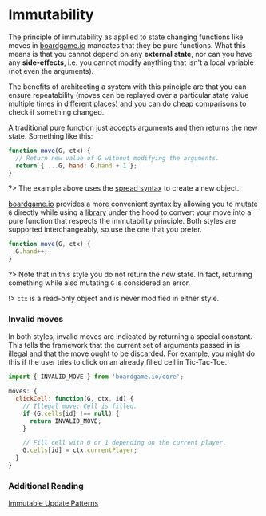 # Immutability

The principle of immutability as applied to state changing
functions like moves in [boardgame.io](https://boardgame.io/)
mandates that they be pure functions. What this means is that
you cannot depend on any **external state**, nor can you have any
**side-effects**, i.e. you cannot modify anything that isn't
a local variable (not even the arguments).

The benefits of architecting a system with this principle are
that you can ensure repeatability (moves can be replayed
over a particular state value multiple times in different places)
and you can do cheap comparisons to check if something changed.

A traditional pure function just accepts arguments and then
returns the new state. Something like this:

```js
function move(G, ctx) {
  // Return new value of G without modifying the arguments.
  return { ...G, hand: G.hand + 1 };
}
```

?> The example above uses the
[spread syntax](https://developer.mozilla.org/en-US/docs/Web/JavaScript/Reference/Operators/Spread_syntax) to create a new object.

[boardgame.io](https://boardgame.io/) provides a more convenient
syntax by allowing you to mutate `G` directly while using
a [library](https://github.com/mweststrate/immer) under the hood
to convert your move into a pure function that respects the
immutability principle. Both styles are supported interchangeably,
so use the one that you prefer.

```js
function move(G, ctx) {
  G.hand++;
}
```

?> Note that in this style you do not return the new state.
In fact, returning something while also mutating `G` is
considered an error.

!> `ctx` is a read-only object and is never modified in either style.

### Invalid moves

In both styles, invalid moves are indicated by returning a
special constant. This tells the framework that the current
set of arguments passed in is illegal and that the move
ought to be discarded. For example, you might do this if
the user tries to click on an already filled cell in
Tic-Tac-Toe.

```js
import { INVALID_MOVE } from 'boardgame.io/core';

moves: {
  clickCell: function(G, ctx, id) {
    // Illegal move: Cell is filled.
    if (G.cells[id] !== null) {
      return INVALID_MOVE;
    }

    // Fill cell with 0 or 1 depending on the current player.
    G.cells[id] = ctx.currentPlayer;
  }
}
```

### Additional Reading

[Immutable Update Patterns](https://redux.js.org/recipes/structuring-reducers/immutable-update-patterns)
